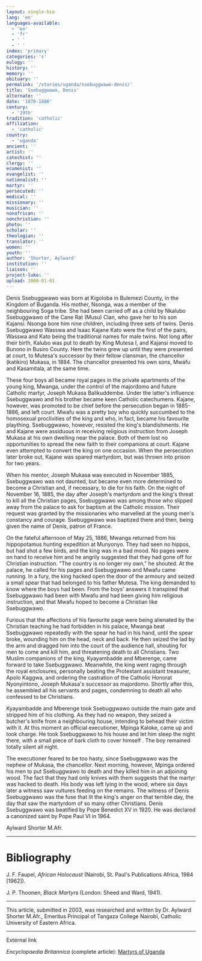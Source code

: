 ```yaml
---
layout: single-bio
lang: 'en'
languages-available:
  - 'en'
  - 'fr'
  - ' '
  - ' '
index: 'primary'
categories: 's'
eulogy: ''
history: ''
memory: ''
obituary: ''
permalink: '/stories/uganda/ssebuggwawo-denis/'
title: 'Ssebuggwawo, Denis'
alternate: ''
date: '1870-1886'
century:
  - '19th'
tradition: 'catholic'
affiliation:
  - 'catholic'
country:
  - 'uganda'
ancient: ''
artist: ''
catechist: ''
clergy: ''
ecumenist: ''
evangelist: ''
nationalist: ''
martyr: ''
persecuted: ''
medical: ''
missionary: ''
musician: ''
nonafrican: ''
nonchristian: ''
photo: ''
scholar: ''
theologian: ''
translator: ''
women: ''
youth: ''
author: 'Shorter, Aylward'
institution: ''
liaison: ''
project-luke: ''
upload: 2000-01-01
---
```



Denis Ssebuggwawo was born at Kigoloba in Bulemezi County, in the Kingdom of Buganda. His mother, Nsonga, was a member of the neighbouring Soga tribe. She had been carried off  as a child by Nkalubo Ssebuggwawo of the Cane Rat (Musu) Clan, who gave her to his son Kajansi. Nsonga bore him nine children, including three sets of twins. Denis Ssebuggwawo Wasswa and Isaac Kajane Kato were the first of the pairs, Wasswa and Kato being the traditional names for male twins. Not long after their birth, Kalubo was put to death by King Mutesa I, and Kajansi moved to Bunono in Busiro County. Here the twins grew up until they were presented at court,  to Mutesa's successor by their fellow clansman, the chancellor (katikiro) Mukasa, in 1884. The chancellor presented his own sons, Mwafu and Kasamitala, at the same time.

These four boys all became royal pages in the private apartments of the young king, Mwanga, under the control of the majordomo and future Catholic martyr, Joseph Mukasa Balikuddembe. Under the latter's influence Ssebuggwawo and his brother became keen Catholic catechumens. Kajane, however, was promoted to be chief before the persecution began in 1885-1886, and left court. Mwafu was a pretty boy who quickly succumbed to the homosexual proclivities of the king and who, in fact, became his favourite plaything. Ssebuggwawo, however, resisted the king's blandishments. He and Kajane were assiduous in receiving religious instruction from Joseph Mukasa at his own dwelling near the palace. Both of them lost no opportunities to spread the new faith to their companions at court. Kajane even attempted to convert the king on one occasion. When the persecution later broke out, Kajane was spared martyrdom, but was thrown into prison for two years.

When his mentor, Joseph Mukasa was executed in November 1885, Ssebuggwawo was not daunted, but became even more determined to become a Christian and, if necessary, to die for his faith. On the night of November 16, 1885, the day after Joseph's martyrdom and the king's threat to kill all the Christian pages, Ssebuggwawo was among those who slipped away from the palace to ask for baptism at the Catholic mission. Their request was granted by the missionaries who marvelled at the young men's constancy and courage. Ssebuggwawo was baptized there and then, being given the name of Denis, patron of France.

On the fateful afternoon of  May 25, 1886, Mwanga returned from his hippopotamus hunting expedition at Munyonyo. They had seen no hippos, but had shot a few birds, and the king was in a bad mood. No pages were on hand to receive him and he angrily suggested that they had gone off  for Christian instruction. "The country is no longer my own," he shouted. At the palace, he called for his pages and Ssebuggwawo and Mwafu came running. In a fury, the king hacked open the door of the armoury and seized a small spear that had belonged to his father Mutesa. The king demanded to know where the boys had been. From the boys' answers it transpired that Ssebuggwawo had been with Mwafu and had been giving him religious instruction, and that Mwafu hoped to become a Christian like Ssebuggwawo.

Furious that the affections of his favourite page were being alienated by the Christian teaching he had forbidden in his palace, Mwanga beat Ssebuggwawo repeatedly with the spear he had in his hand, until the spear broke, wounding him on the head, neck and back. He then seized the lad by the arm and dragged him into the court of the audience hall, shouting for men to come and kill him, and threatening death to all Christians. Two Muslim companions of the king, Kyayambadde and Mberenge, came forward to take Ssebuggwawo. Meanwhile, the king went raging through the royal enclosures, personally beating the Protestant assistant treasurer, Apolo Kaggwa, and ordering the castration of  the Catholic Honorat Nyonyintono, Joseph Mukasa's successor as majordomo. Shortly after this, he assembled all his servants and pages, condemning to death all who confessed to be Christians.

Kyayambadde and Mberenge took Ssebuggwawo outside the main gate and stripped him of his clothing. As they had no weapon, they seized a butcher's knife from a neighbouring house, intending to behead their victim with it. At this moment an official executioner, Mpinga Kaloke, came up and took charge. He took Ssebuggwawo to his house and let him sleep the night there, with a small piece of bark cloth to cover himself . The boy remained totally silent all night.

The executioner feared to be too hasty, since Ssebuggwawo was the nephew of  Mukasa, the chancellor. Next morning, however, Mpinga ordered his men to put Ssebuggwawo to death and they killed him in an adjoining wood. The fact that they had only knives with them suggests that the martyr was hacked to death. His body was left lying in the wood, where six days later a witness saw vultures feeding on the remains. The witness of Denis Ssebuggwawo was the fuse that lit the king's anger on that terrible day, the day that saw the martyrdom of so many other Christians. Denis Ssebuggwawo was beatified by Pope Benedict XV in 1920. He was declared a canonized saint by Pope Paul VI in 1964.

Aylward Shorter M.Afr.

---

# Bibliography

J. F. Faupel, *African Holocaust* (Nairobi, St. Paul's Publications Africa, 1984 [1962]).

J. P. Thoonen, *Black Martyrs* (London: Sheed and Ward, 1941).

---

This article, submitted in 2003, was researched and written by Dr. Aylward Shorter M.Afr., Emeritus Principal of Tangaza College Nairobi, Catholic University of Eastern Africa.

---

External link

*Encyclopaedia Britannica*  (complete article): [ Martyrs of Uganda](http://www.britannica.com/eb/article-9074103/Martyrs-of-Uganda)